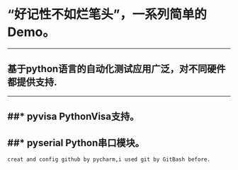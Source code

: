 # “好记性不如烂笔头”，一系列简单的Demo。
---

## 基于python语言的自动化测试应用广泛，对不同硬件都提供支持.
---
##* pyvisa PythonVisa支持。
---
##* pyserial Python串口模块。
---

`creat and config github by pycharm,i used git by GitBash before.`


